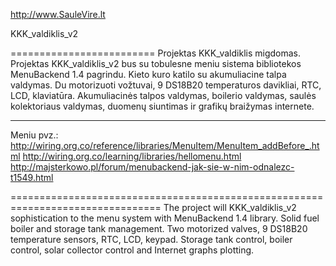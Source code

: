 http://www.SauleVire.lt

KKK_valdiklis_v2

=========================
Projektas KKK_valdiklis migdomas. 
Projektas KKK_valdiklis_v2 bus su tobulesne meniu sistema bibliotekos MenuBackend 1.4 pagrindu.
Kieto kuro katilo su akumuliacine talpa valdymas. 
Du motorizuoti vožtuvai, 9 DS18B20 temperaturos davikliai, RTC, LCD, klaviatūra. 
Akumuliacinės talpos valdymas, boilerio valdymas, 
saulės kolektoriaus valdymas, duomenų siuntimas ir grafikų braižymas internete.

--------------------
Meniu pvz.:
http://wiring.org.co/reference/libraries/MenuItem/MenuItem_addBefore_.html
http://wiring.org.co/learning/libraries/hellomenu.html
http://majsterkowo.pl/forum/menubackend-jak-sie-w-nim-odnalezc-t1549.html


================================================================================
The project will KKK_valdiklis_v2 sophistication to the menu system with MenuBackend 1.4 library. 
Solid fuel boiler and storage tank management. 
Two motorized valves, 9 DS18B20 temperature sensors, RTC, LCD, keypad. Storage tank control, boiler control, 
solar collector control and Internet graphs plotting.
